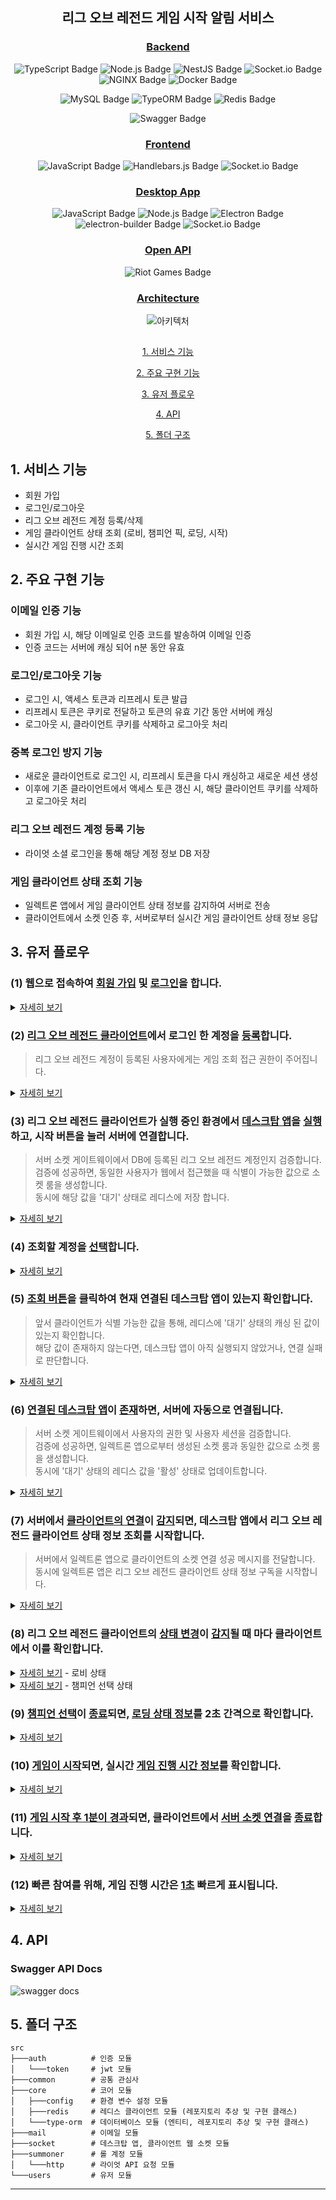 <div align="center">
<h2>리그 오브 레전드 게임 시작 알림 서비스</h2>

<h3><u>Backend</u></h3>

![TypeScript Badge](https://img.shields.io/badge/TypeScript-3178C6?logo=typescript&logoColor=fff&style=flat)
![Node.js Badge](https://img.shields.io/badge/Node.js-20.18.0-5FA04E?logo=nodedotjs&logoColor=5FA04E&style=flat)
![NestJS Badge](https://img.shields.io/badge/NestJS-10.0.0-E0234E?logo=nestjs&logoColor=E0234E&style=flat)
![Socket.io Badge](https://img.shields.io/badge/Socket.io-4.8.1-010101?logo=socketdotio&logoColor=fff&style=flat)
![NGINX Badge](https://img.shields.io/badge/NGINX-latest-009639?logo=nginx&logoColor=009639&style=flat)
![Docker Badge](https://img.shields.io/badge/Docker-25.0.3-2496ED?logo=docker&logoColor=2496ED&style=flat)
<br>

![MySQL Badge](https://img.shields.io/badge/MySQL-8.0.40-4479A1?logo=mysql&logoColor=4479A1&style=flat)
![TypeORM Badge](https://img.shields.io/badge/TypeORM-0.3.20-FE0803?logo=typeorm&logoColor=FE0803&style=flat)
![Redis Badge](https://img.shields.io/badge/Redis-7.4.1-FF4438?logo=redis&logoColor=fff&style=flat)
<br>

![Swagger Badge](https://img.shields.io/badge/Swagger-8.0.1-85EA2D?logo=swagger&logoColor=85EA2D&style=flat)

<h3><u>Frontend</u></h3>

![JavaScript Badge](https://img.shields.io/badge/JavaScript-F7DF1E?logo=javascript&logoColor=000&style=flat)
![Handlebars.js Badge](https://img.shields.io/badge/Handlebars.js-4.2.0-000?logo=handlebarsdotjs&logoColor=fff&style=flat)
![Socket.io Badge](https://img.shields.io/badge/Socket.io-4.7.2-010101?logo=socketdotio&logoColor=fff&style=flat)

<h3><u>Desktop App</u></h3>

![JavaScript Badge](https://img.shields.io/badge/JavaScript-F7DF1E?logo=javascript&logoColor=000&style=flat)
![Node.js Badge](https://img.shields.io/badge/Node.js-20.18.0-5FA04E?logo=nodedotjs&logoColor=5FA04E&style=flat)
![Electron Badge](https://img.shields.io/badge/Electron-33.2.1-47848F?logo=electron&logoColor=fff&style=flat)
![electron-builder Badge](https://img.shields.io/badge/electron--builder-25.1.8-000?logo=electronbuilder&logoColor=fff&style=flat)
![Socket.io Badge](https://img.shields.io/badge/Socket.io-4.8.1-010101?logo=socketdotio&logoColor=fff&style=flat)
<br>

<h3><u>Open API</u></h3>

![Riot Games Badge](https://img.shields.io/badge/Riot%20Games-EB0029?logo=riotgames&logoColor=fff&style=flat)

<h3><u>Architecture</u></h3>

![아키텍처](https://github.com/user-attachments/assets/75fece89-1744-4397-8f4c-53fcbf552a15)

##

[1. 서비스 기능](#1-서비스-기능)

[2. 주요 구현 기능](#2-주요-구현-기능)

[3. 유저 플로우](#3-유저-플로우)

[4. API](#4-api)

[5. 폴더 구조](#5-폴더-구조)

</div>

## 1. 서비스 기능

- 회원 가입
- 로그인/로그아웃
- 리그 오브 레전드 계정 등록/삭제
- 게임 클라이언트 상태 조회 (로비, 챔피언 픽, 로딩, 시작)
- 실시간 게임 진행 시간 조회

## 2. 주요 구현 기능

### 이메일 인증 기능

- 회원 가입 시, 해당 이메일로 인증 코드를 발송하여 이메일 인증
- 인증 코드는 서버에 캐싱 되어 n분 동안 유효

### 로그인/로그아웃 기능

- 로그인 시, 액세스 토큰과 리프레시 토큰 발급
- 리프레시 토큰은 쿠키로 전달하고 토큰의 유효 기간 동안 서버에 캐싱
- 로그아웃 시, 클라이언트 쿠키를 삭제하고 로그아웃 처리

### 중복 로그인 방지 기능

- 새로운 클라이언트로 로그인 시, 리프레시 토큰을 다시 캐싱하고 새로운 세션 생성
- 이후에 기존 클라이언트에서 액세스 토큰 갱신 시, 해당 클라이언트 쿠키를 삭제하고 로그아웃 처리

### 리그 오브 레전드 계정 등록 기능

- 라이엇 소셜 로그인을 통해 해당 계정 정보 DB 저장

### 게임 클라이언트 상태 조회 기능

- 일렉트론 앱에서 게임 클라이언트 상태 정보를 감지하여 서버로 전송
- 클라이언트에서 소켓 인증 후, 서버로부터 실시간 게임 클라이언트 상태 정보 응답

## 3. 유저 플로우

<h3>(1) 웹으로 접속하여 <u>회원 가입</u> 및 <u>로그인</u>을 합니다.</h3>

<details>
<summary><u>자세히 보기</u></summary>

![2](https://github.com/user-attachments/assets/5893fefe-5f4e-4cb7-89d9-6fc3653fc7e6)

</details>

<h3>(2) <u>리그 오브 레전드 클라이언트</u>에서 로그인 한 계정을 <u>등록</u>합니다.</h3>

> 리그 오브 레전드 계정이 등록된 사용자에게는 게임 조회 접근 권한이 주어집니다.

<details>
<summary><u>자세히 보기</u></summary>

![3](https://github.com/user-attachments/assets/af311287-6015-4d2c-90c3-30d897c38455)

</details>

<h3>(3) 리그 오브 레전드 클라이언트가 실행 중인 환경에서 <u>데스크탑 앱</u>을 <u>실행</u>하고, 시작 버튼을 눌러 서버에 연결합니다.</h3>

> 서버 소켓 게이트웨이에서 DB에 등록된 리그 오브 레전드 계정인지 검증합니다. <br>
> 검증에 성공하면, 동일한 사용자가 웹에서 접근했을 때 식별이 가능한 값으로 소켓 룸을 생성합니다. <br>
> 동시에 해당 값을 '대기' 상태로 레디스에 저장 합니다. <br>

<details>
<summary><u>자세히 보기</u></summary>

![1](https://github.com/user-attachments/assets/a7cba44c-54b7-4fbd-83f4-571608a13481)

</details>

<h3>(4) 조회할 계정을 <u>선택</u>합니다.</h3>

<details>
<summary><u>자세히 보기</u></summary>

![4](https://github.com/user-attachments/assets/f3de94bc-147f-4e47-b162-0bbe6597aa07)

</details>

<h3>(5) <u>조회 버튼</u>을 클릭하여 현재 연결된 데스크탑 앱이 있는지 확인합니다.</h3>

> 앞서 클라이언트가 식별 가능한 값을 통해, 레디스에 '대기' 상태의 캐싱 된 값이 있는지 확인합니다. <br>
> 해당 값이 존재하지 않는다면, 데스크탑 앱이 아직 실행되지 않았거나, 연결 실패로 판단합니다. <br>

<details>
<summary><u>자세히 보기</u></summary>

![5](https://github.com/user-attachments/assets/c91c16c1-4b12-4eee-bd73-b153c0759574)

</details>

<h3>(6) <u>연결된 데스크탑 앱</u>이 <u>존재</u>하면, 서버에 자동으로 연결됩니다.</h3>

> 서버 소켓 게이트웨이에서 사용자의 권한 및 사용자 세션을 검증합니다. <br>
> 검증에 성공하면, 일렉트론 앱으로부터 생성된 소켓 룸과 동일한 값으로 소켓 룸을 생성합니다. <br>
> 동시에 '대기' 상태의 레디스 값을 '활성' 상태로 업데이트합니다. <br>

<details>
<summary><u>자세히 보기</u></summary>

![6](https://github.com/user-attachments/assets/36ccbf09-f033-40c0-9b67-815095749337)

</details>

<h3>(7) 서버에서 <u>클라이언트의 연결</u>이 <u>감지</u>되면, 데스크탑 앱에서 리그 오브 레전드 클라이언트 상태 정보 조회를 시작합니다.</h3>

> 서버에서 일렉트론 앱으로 클라이언트의 소켓 연결 성공 메시지를 전달합니다. <br>
> 동시에 일렉트론 앱은 리그 오브 레전드 클라이언트 상태 정보 구독을 시작합니다. <br>

<details>
<summary><u>자세히 보기</u></summary>

![7](https://github.com/user-attachments/assets/5f667da5-0183-4e65-ab04-0412d3227a0d)

</details>

<h3>(8) 리그 오브 레전드 클라이언트의 <u>상태 변경</u>이 <u>감지</u>될 때 마다 클라이언트에서 이를 확인합니다.</h3>

<details>
<summary><u>자세히 보기</u> - 로비 상태</summary>

![9](https://github.com/user-attachments/assets/27bc9f51-5be2-41a2-a34d-f3540ad88b44)
![8](https://github.com/user-attachments/assets/61615e2c-f3de-456a-bbea-2674a0b5b3db)

</details>

<details>
<summary><u>자세히 보기</u> - 챔피언 선택 상태</summary>

![11](https://github.com/user-attachments/assets/3be82a88-e619-4f48-983e-cfa44cd61e88)
![10](https://github.com/user-attachments/assets/9cc969de-dea3-4633-ade7-cfc9627ad076)

</details>

<h3>(9) <u>챔피언 선택</u>이 <u>종료</u>되면, <u>로딩 상태 정보</u>를 2초 간격으로 확인합니다.</h3>

<details>
<summary><u>자세히 보기</u></summary>

![12](https://github.com/user-attachments/assets/e2b6c9ab-99db-4ec9-84b5-af40924095bc)

</details>

<h3>(10) <u>게임이 시작</u>되면, 실시간 <u>게임 진행 시간 정보</u>를 확인합니다.</h3>

<details>
<summary><u>자세히 보기</u></summary>

![13](https://github.com/user-attachments/assets/5cc54a3a-aad6-4d3d-8e2c-70db8e0ea022)

</details>

<h3>(11) <u>게임 시작 후 1분이 경과</u>되면, 클라이언트에서 <u>서버 소켓 연결</u>을 <u>종료</u>합니다.</h3>

<details>
<summary><u>자세히 보기</u></summary>

![15](https://github.com/user-attachments/assets/b6fc04c6-e347-41b8-aed6-c512f5eb0361)
![16](https://github.com/user-attachments/assets/43e6c1e9-ce69-4f5e-b0b9-4be9d57489de)

</details>

<h3>(12) 빠른 참여를 위해, 게임 진행 시간은 <u>1초</u> 빠르게 표시됩니다.</u></h3>

<details>
<summary><u>자세히 보기</u></summary>

![14](https://github.com/user-attachments/assets/30a1b260-df1b-4e6a-93e1-ec08ec9c77c6)

</details>

## 4. API

<h3>Swagger API Docs</u></h3>

![swagger docs](https://github.com/user-attachments/assets/e92331fa-bcd9-4545-9c48-99fb810aa5e0)

## 5. 폴더 구조

```
src
├───auth          # 인증 모듈
│   └───token     # jwt 모듈
├───common        # 공통 관심사
├───core          # 코어 모듈
│   ├───config    # 환경 변수 설정 모듈
│   ├───redis     # 레디스 클라이언트 모듈 (레포지토리 추상 및 구현 클래스)
│   └───type-orm  # 데이터베이스 모듈 (엔티티, 레포지토리 추상 및 구현 클래스)
├───mail          # 이메일 모듈
├───socket        # 데스크탑 앱, 클라이언트 웹 소켓 모듈
├───summoner      # 롤 계정 모듈
│   └───http      # 라이엇 API 요청 모듈
└───users         # 유저 모듈

```

---
